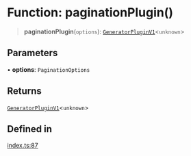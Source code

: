 # Function: paginationPlugin()

> **paginationPlugin**(`options`): [`GeneratorPluginV1`](../../generator/interfaces/GeneratorPluginV1.md)\<`unknown`\>

## Parameters

• **options**: `PaginationOptions`

## Returns

[`GeneratorPluginV1`](../../generator/interfaces/GeneratorPluginV1.md)\<`unknown`\>

## Defined in

[index.ts:87](https://github.com/andreisergiu98/baeta/blob/277f62f15bfdecc05d507a84e60b62e5bc08a747/packages/plugin-pagination/index.ts#L87)
